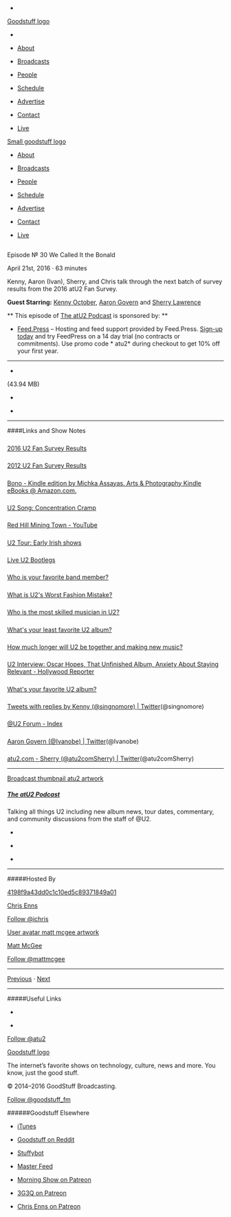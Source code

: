 

-
[Goodstuff logo](http://www.goodstuff.fm/)[](/assets/goodstuff_logo-17c1fe6f378352de5d7345f76152130b.svg)

-


-  [About](/about)

-  [Broadcasts](/broadcasts)

-  [People](/people)

-  [Schedule](/schedule)

-  [Advertise](/advertise)

-  [Contact](/contact)

-  [Live](/live)


[Small goodstuff logo](http://www.goodstuff.fm/)[](/assets/small_goodstuff_logo-bf032e72b9ec41494f4d90905f1ad619.svg)


-  [About](/about)

-  [Broadcasts](/broadcasts)

-  [People](/people)

-  [Schedule](/schedule)

-  [Advertise](/advertise)

-  [Contact](/contact)

-  [Live](/live)


##
Episode № 30
We Called It the Bonald


April 21st, 2016
&middot;
63
minutes


Kenny, Aaron (Ivan), Sherry, and Chris talk through the next batch of survey results from the 2016 atU2 Fan Survey.


**Guest Starring:**
[Kenny October](/people/kenny-singnomore),  [Aaron Govern](/people/aaron-govern) and  [Sherry Lawrence](/people/sherry-lawrence)


**
This episode of
[The atU2 Podcast](/atu2)
is sponsored by:
**


-  [Feed.Press](http://feed.press/atu2) – Hosting and feed support provided by Feed.Press.  [Sign-up today](http://feed.press/atu2) and try FeedPress on a 14 day trial (no contracts or commitments). Use promo code * atu2* during checkout to get 10% off your first year.


------------------------------


-
[](http://podcasts-1.feedpress.co/12572/atu2-30.mp3)(43.94 MB)

-
[](http://twitter.com/intent/tweet?text=The%20atU2%20Podcast%20%E2%84%96%2030%20on%20@goodstuff_fm%20-%20http://goodstuff.fm/atu2/30)

-
[](http://www.facebook.com/sharer/sharer.php?u=http://goodstuff.fm/atu2/30)


------------------------------


####Links and Show Notes

#####
[2016 U2 Fan Survey Results](http://www.atu2.com/survey/2016/)


#####
[2012 U2 Fan Survey Results](http://www.atu2.com/survey/2012/)


#####
[Bono - Kindle edition by Michka Assayas. Arts & Photography Kindle eBooks @ Amazon.com.](http://www.amazon.com/gp/product/B000P2A3YQ/ref=dp-kindle-redirect?ie=UTF8&btkr=1)


#####
[U2 Song: Concentration Cramp](http://tours.atu2.com/song/concentration-cramp)


#####
[Red Hill Mining Town - YouTube](https://www.youtube.com/watch?v=ytRekLUX3GE)


#####
[U2 Tour: Early Irish shows](http://tours.atu2.com/tour/early-irish-shows)


#####
[Live U2 Bootlegs](https://u2torrents.com)


#####
[Who is your favorite band member?](http://www.atu2.com/survey/2016/d1.html)


#####
[What is U2's Worst Fashion Mistake?](http://www.atu2.com/survey/2016/d5.html)


#####
[Who is the most skilled musician in U2?](http://www.atu2.com/survey/2016/d3.html)


#####
[What's your least favorite U2 album?](http://www.atu2.com/survey/2016/e3.html)


#####
[How much longer will U2 be together and making new music?](http://www.atu2.com/survey/2016/d7.html)


#####
[U2 Interview: Oscar Hopes, That Unfinished Album, Anxiety About Staying Relevant - Hollywood Reporter](http://www.hollywoodreporter.com/news/u2-interview-oscar-hopes-unfinished-679321)


#####
[What's your favorite U2 album?](http://www.atu2.com/survey/2016/e2.html)


#####
[Tweets with replies by Kenny (@singnomore) | Twitter](https://twitter.com/singnomore)(@singnomore)


#####
[@U2 Forum - Index](http://forum.atu2.com/)


#####
[Aaron Govern (@Ivanobe) | Twitter](https://twitter.com/ivanobe)(@Ivanobe)


#####
[atu2.com - Sherry (@atu2comSherry) | Twitter](https://twitter.com/atu2comSherry)(@atu2comSherry)


------------------------------


[Broadcast thumbnail atu2 artwork](/atu2)[](https://goodstuffs3.s3.amazonaws.com/uploads/broadcast/image/34/broadcast_thumbnail_atu2_artwork.png)

##### [The atU2 Podcast](/atu2)


Talking all things U2 including new album news, tour dates, commentary, and community discussions from the staff of @U2.

-
[](https://itunes.apple.com/ca/podcast/the-atu2-podcast/id1018994132?mt=2)

-
[](http://feeds.goodstuff.fm/atu2)

-
[](mailto:chris@goodstuff.fm?cc=sponsorship%40goodstuff.fm&subject=%5BGoodStuff%20FM%5D%20Sponsorship%20Inquiry%20for%20The%20atU2%20Podcast)


------------------------------


#####Hosted By


[4198f9a43dd0c1c10ed5c89371849a01](/people/chris-enns)[](http://gravatar.com/avatar/4198f9a43dd0c1c10ed5c89371849a01.png?s=300&r=pg)

[Chris Enns](/people/chris-enns)


[Follow @ichris](https://twitter.com/ichris)


[User avatar matt mcgee artwork](/people/matt-mcgee)[](https://goodstuffs3.s3.amazonaws.com/uploads/user/avatar/81/user_avatar_matt-mcgee_artwork.png)

[Matt McGee](/people/matt-mcgee)


[Follow @mattmcgee](https://twitter.com/mattmcgee)


------------------------------


[Previous](/atu2/29)
&middot;
[Next](/atu2/31)


------------------------------


#####Useful Links

-
[](mailto:chris@goodstuff.fm?subject=%5BGoodstuff%20FM%5D%20Feedback%20for%20The%20atU2%20Podcast)

-
[Follow @atu2](https://twitter.com/atu2)


[Goodstuff logo](http://www.goodstuff.fm/)[](/assets/goodstuff_logo-17c1fe6f378352de5d7345f76152130b.svg)


The internet’s favorite shows on technology, culture, news and more. You know, just the good stuff.


&copy; 2014&ndash;2016 GoodStuff Broadcasting.

[Follow @goodstuff_fm](https://twitter.com/goodstufffm)


######Goodstuff Elsewhere

-  [iTunes](https://itunes.apple.com/us/artist/goodstuff-fm/id843385597?mt=2)

-  [Goodstuff on Reddit](https://www.reddit.com/r/Goodstuff_fm/)

-  [Stuffybot](http://stuffybot.goodstuff.fm)

-  [Master Feed](/master/feed)

-  [Morning Show on Patreon](https://www.patreon.com/morningshow)

-  [3G3Q on Patreon](https://www.patreon.com/3g3q)

-  [Chris Enns on Patreon](https://www.patreon.com/ichris)
